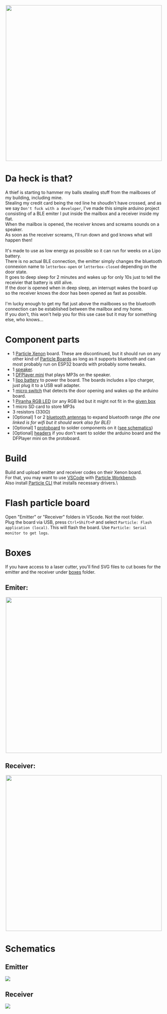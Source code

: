 <div align="center"><img src="https://github.com/Durss/mailbox-thief-catcher/blob/main/boxes/receiver_render.png" width="500"></div>

# Da heck is that?
A thief is starting to hammer my balls stealing stuff from the mailboxes of my building, including mine.\
Stealing my credit card being the red line he shoudln't have crossed, and as we say `Don't fuck with a developer`, I've made this simple arduino project consisting of a BLE emiter I put inside the mailbox and a receiver inside my flat.\
When the mailbox is opened, the receiver knows and screams sounds on a speaker.\
As soon as the receiver screams, I'll run down and god knows what will happen then!\
\
It's made to use as low energy as possible so it can run for weeks on a Lipo battery.\
There is no actual BLE connection, the emitter simply changes the bluetooth connexion name to `letterbox-open` or `letterbox-closed` depending on the door state.\
It goes to deep sleep for 2 minutes and wakes up for only 10s just to tell the receivier that battery is still alive.\
If the door is opened when in deep sleep, an interrupt wakes the board up so the receiver knows the door has been opened as fast as possible.\
\
I'm lucky enough to get my flat just above the mailboxes so the bluetooth connection can be established between the mailbox and my home.\
If you don't, this won't help you for this use case but it may for something else, who knows...

# Component parts
- 1 [Particle Xenon](https://docs.particle.io/xenon/) board. These are discontinued, but it should run on any other kind of [Particle Boards](https://www.particle.io/devices/) as long as it supports bluetooth and can most probably run on ESP32 boards with probably some tweaks.
- 1 [speaker](https://www.adafruit.com/product/1313).
- 1 [DFPlayer mini](https://wiki.dfrobot.com/DFPlayer_Mini_SKU_DFR0299) that plays MP3s on the speaker.
- 1 [lipo battery](https://www.adafruit.com/product/2011) to power the board. The boards includes a lipo charger, just plug it to a USB wall adapter.
- 1 [micro switch](https://www.sparkfun.com/products/13014) that detects the door opening and wakes up the arduino board.
- 1 [Piranha RGB LED](https://www.adafruit.com/product/1451) (or any RGB led but it might not fit in the [given box](#boxes)
- 1 micro SD card to store MP3s
- 3 resistors (330Ω)
- [Optional] 1 or 2 [bluetooth antennas](https://www.adafruit.com/product/2308) to expand bluetooth range *(the one linked is for wifi but it should work also for BLE)*
- [Optional] 1 [protoboard](https://www.adafruit.com/product/4786) to solder components on it ([see schematics](#schematics))
- [Optional] [headers](https://www.adafruit.com/product/4160) if you don't want to solder the arduino board and the DFPlayer mini on the protoboard.

# Build
Build and upload emitter and receiver codes on their Xenon board.\
For that, you may want to use [VSCode](https://code.visualstudio.com) with [Particle Workbench](https://www.particle.io/workbench/).\
Also install [Particle CLI](https://docs.particle.io/getting-started/developer-tools/cli/) that installs necessary drivers.\

# Flash particle board
Open "Emitter" or "Receiver" folders in VScode. Not the root folder.\
Plug the board via USB, press `Ctrl+Shift+P` and select `Particle: Flash application (local)`. This will flash the board. Use `Particle: Serial monitor to get logs`.

# Boxes
If you have access to a laser cutter, you'll find SVG files to cut boxes for the emitter and the receiver under [boxes](https://github.com/Durss/mailbox-thief-catcher/tree/main/boxes) folder.

## Emiter:
<div align="center"><img src="https://github.com/Durss/mailbox-thief-catcher/blob/main/boxes/emitter_render.png" width="500"></div>

## Receiver:
<div align="center"><img src="https://github.com/Durss/mailbox-thief-catcher/blob/main/boxes/receiver_render.png" width="500"></div>

# Schematics
## Emitter
<img src="https://github.com/Durss/mailbox-thief-catcher/blob/main/schematics/receiver.png">

## Receiver
<img src="https://github.com/Durss/mailbox-thief-catcher/blob/main/schematics/emitter.png">
